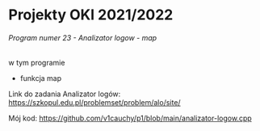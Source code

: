 # Projekty OKI 2021/2022

###### Program numer 23 - Analizator logow - map

w tym programie
* funkcja map

Link do zadania Analizator logów: https://szkopul.edu.pl/problemset/problem/alo/site/

Mój kod: https://github.com/v1cauchy/p1/blob/main/analizator-logow.cpp
